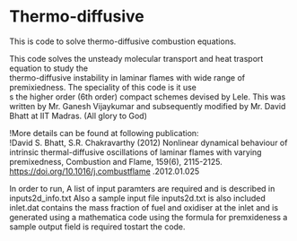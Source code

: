 # Thermo-diffusive
This is code to solve thermo-diffusive combustion equations.

This code solves the unsteady molecular transport and heat trasport equation  to study the                            
thermo-diffusive instability in laminar flames with wide range of premixiedness. The speciality of this code is it use\
s the higher order (6th order) compact schemes devised by Lele. This was written by Mr. Ganesh Vijaykumar and subsequently modified by Mr. David Bhatt at IIT Madras. (All glory to God)

  !More details can be found at following publication:                                                                   
  !David S. Bhatt, S.R. Chakravarthy (2012) Nonlinear dynamical behaviour of intrinsic thermal-diffusive oscillations of
laminar flames with varying premixedness, Combustion and Flame, 159(6), 2115-2125. https://doi.org/10.1016/j.combustflame
.2012.01.025

In order to run, A list of input paramters are required and is described in inputs2d_info.txt
Also a sample input file inputs2d.txt is also included
inlet.dat contains the mass fraction of fuel and oxidiser at the inlet and is generated using a mathematica code using the formula for premxideness
a sample output field is required tostart the code. 